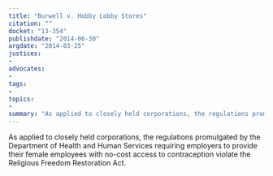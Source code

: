 ```yaml
---
title: "Burwell v. Hobby Lobby Stores"
citation: ""
docket: "13-354"
publishdate: "2014-06-30"
argdate: "2014-03-25"
justices:
- 
advocates:
- 
tags:
- 
topics:
- 
summary: "As applied to closely held corporations, the regulations promulgated by the Department of Health and Human Services requiring employers to provide their female employees with no-cost access to contraception violate the Religious Freedom Restoration Act."
---
```

As applied to closely held corporations, the regulations promulgated by the Department of Health and Human Services requiring employers to provide their female employees with no-cost access to contraception violate the Religious Freedom Restoration Act.

